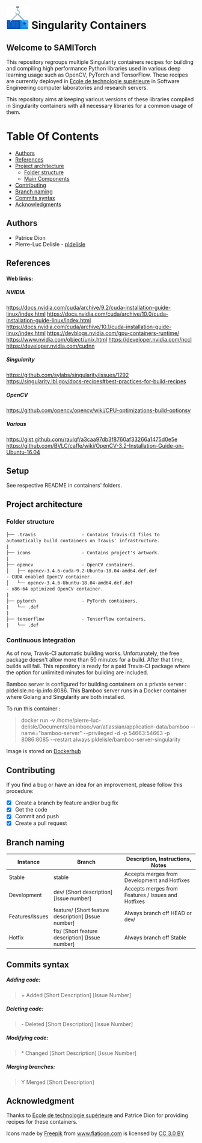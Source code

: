 # <img src="/icons/container.png" width="60" vertical-align="bottom"> Singularity Containers

## Welcome to SAMITorch
<!--
[![Build Status](https://travis-ci.com/sami-ets/SAMITorch.svg?branch=master)](https://travis-ci.com/sami-ets/SAMITorch)
![GitHub All Releases](https://img.shields.io/github/downloads/sami-ets/SAMITorch/total.svg)
![GitHub issues](https://img.shields.io/github/issues/sami-ets/SAMITorch.svg)
![GitHub](https://img.shields.io/github/license/sami-ets/SAMITorch.svg)
![GitHub contributors](https://img.shields.io/github/contributors/sami-ets/SAMITorch.svg) -->

This repository regroups multiple Singularity containers recipes for building and compiling high performance Python libraries used in various deep learning usage such as OpenCV, PyTorch and TensorFlow. These recipes are currently deployed in [École de technologie supérieure](https://www.etsmtl.ca/) in Software Engineering computer laboratories and research servers.

This repository aims at keeping various versions of these libraries compiled in Singularity containers with all necessary libraries for a common usage of them.  

# Table Of Contents

-  [Authors](#authors)
-  [References](#references)
-  [Project architecture](#project-architecture)
    -  [Folder structure](#folder-structure)
    -  [Main Components](#main-components)
 -  [Contributing](#contributing)
 -  [Branch naming](#branch-naming)
 -  [Commits syntax](#commits-syntax)
 -  [Acknowledgments](#acknowledgments)


## Authors

* Patrice Dion
* Pierre-Luc Delisle - [pldelisle](https://github.com/pldelisle)


## References

#### Web links:

##### NVIDIA
https://docs.nvidia.com/cuda/archive/9.2/cuda-installation-guide-linux/index.html
https://docs.nvidia.com/cuda/archive/10.0/cuda-installation-guide-linux/index.html
https://docs.nvidia.com/cuda/archive/10.1/cuda-installation-guide-linux/index.html
https://devblogs.nvidia.com/gpu-containers-runtime/
https://www.nvidia.com/object/unix.html
https://developer.nvidia.com/nccl
https://developer.nvidia.com/cudnn

##### Singularity
https://github.com/sylabs/singularity/issues/1292
https://singularity.lbl.gov/docs-recipes#best-practices-for-build-recipes

##### OpenCV
https://github.com/opencv/opencv/wiki/CPU-optimizations-build-optionsy

##### Various
https://gist.github.com/raulqf/a3caa97db3f8760af33266a1475d0e5e
https://github.com/BVLC/caffe/wiki/OpenCV-3.2-Installation-Guide-on-Ubuntu-16.04

## Setup
See respective README in containers' folders.

## Project architecture
### Folder structure

```
├── .travis                 - Contains Travis-CI files to automatically build containers on Travis' infrastructure.
|
├── icons                   - Contains project's artwork.
|
├── opencv                  - OpenCV containers.
│   ├── opencv-3.4.6-cuda-9.2-Ubuntu-18.04-amd64.def.def                  - CUDA enabled OpenCV container.
│   └── opencv-3.4.6-Ubuntu-18.04-amd64.def.def                           - x86-64 optimized OpenCV container.
|
├── pytorch                 - PyTorch containers.
|   └── .def
|
├── tensorflow              - Tensorflow containers.
|   └── .def
```

### Continuous integration

As of now, Travis-CI automatic building works. Unfortunately, the free package doesn't allow more than 50 minutes for a build. After that time, builds will fail. This repository is ready for a paid Travis-CI package where the option for unlimited minutes for building are included.

Bamboo server is configured for building containers on a private server : pldelisle.no-ip.info:8086. This Bamboo server runs in a Docker container where Golang and Singularity are both installed.

To run this container :
> docker run -v /home/pierre-luc-delisle/Documents/bamboo:/var/atlassian/application-data/bamboo --name="bamboo-server" --privileged -d -p 54663:54663 -p 8086:8085 --restart always pldelisle/bamboo-server-singularity

Image is stored on [Dockerhub](https://cloud.docker.com/u/pldelisle/repository/docker/pldelisle/bamboo-server-singularity)

## Contributing
If you find a bug or have an idea for an improvement, please follow this procedure:
- [X] Create a branch by feature and/or bug fix
- [X] Get the code
- [X] Commit and push
- [X] Create a pull request

## Branch naming

| Instance        | Branch                                              | Description, Instructions, Notes                   |
|-----------------|-----------------------------------------------------|----------------------------------------------------|
| Stable          | stable                                              | Accepts merges from Development and Hotfixes       |
| Development     | dev/ [Short description] [Issue number]             | Accepts merges from Features / Issues and Hotfixes |
| Features/Issues | feature/ [Short feature description] [Issue number] | Always branch off HEAD or dev/                     |
| Hotfix          | fix/ [Short feature description] [Issue number]     | Always branch off Stable                           |

## Commits syntax

##### Adding code:
> \+ Added [Short Description] [Issue Number]

##### Deleting code:
> \- Deleted [Short Description] [Issue Number]

##### Modifying code:
> \* Changed [Short Description] [Issue Number]

##### Merging branches:
> Y Merged [Short Description]

## Acknowledgment
Thanks to [École de technologie supérieure](https://www.etsmtl.ca/) and Patrice Dion for providing recipes for these containers.

Icons made by <a href="http://www.flaticon.com/authors/freepik" title="Freepik">Freepik</a> from <a href="http://www.flaticon.com" title="Flaticon">www.flaticon.com</a> is licensed by <a href="http://creativecommons.org/licenses/by/3.0/" title="Creative Commons BY 3.0" target="_blank">CC 3.0 BY</a>

